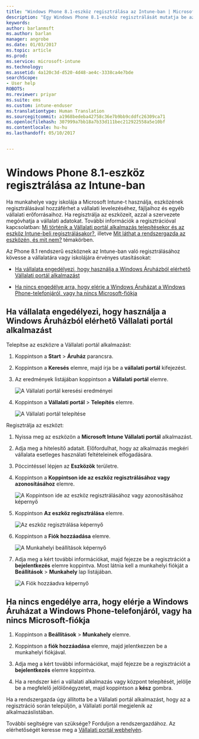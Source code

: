 ```yaml
---
title: "Windows Phone 8.1-eszköz regisztrálása az Intune-ban | Microsoft Docs"
description: "Egy Windows Phone 8.1-eszköz regisztrálását mutatja be az Intune-ban"
keywords: 
author: barlanmsft
ms.author: barlan
manager: angrobe
ms.date: 01/03/2017
ms.topic: article
ms.prod: 
ms.service: microsoft-intune
ms.technology: 
ms.assetid: 4a120c3d-d520-4d48-ae4c-3338ca4e7bde
searchScope:
- User help
ROBOTS: 
ms.reviewer: priyar
ms.suite: ems
ms.custom: intune-enduser
ms.translationtype: Human Translation
ms.sourcegitcommit: a1968bedeba42758c36e7b9bb9cddfc26309ca71
ms.openlocfilehash: 307999a7bb18a7b33d111bec212922558a5e10bf
ms.contentlocale: hu-hu
ms.lasthandoff: 05/10/2017


---
```



# <a name="enroll-your-windows-phone-81-device-in-intune"></a>Windows Phone 8.1-eszköz regisztrálása az Intune-ban

Ha munkahelye vagy iskolája a Microsoft Intune-t használja, eszközének regisztrálásával hozzáférhet a vállalati levelezéséhez, fájljaihoz és egyéb vállalati erőforrásaihoz. Ha regisztrálja az eszközeit, azzal a szervezete megóvhatja a vállalati adatokat. További információk a regisztrációval kapcsolatban: [Mi történik a Vállalati portál alkalmazás telepítésekor és az eszköz Intune-beli regisztrálásakor?](what-happens-if-you-install-the-company-portal-app-and-enroll-your-device-in-intune-windows.md), illetve [Mit láthat a rendszergazda az eszközén, és mit nem?](what-info-can-your-company-see-when-you-enroll-your-device-in-intune.md) témakörben.


Az Phone 8.1 rendszerű eszköznek az Intune-ban való regisztrálásához kövesse a vállalatára vagy iskolájára érvényes utasításokat:

-   [Ha vállalata engedélyezi, hogy használja a Windows Áruházból elérhető Vállalati portál alkalmazást](#if-your-company-lets-you-use-the-company-portal-from-the-windows-store)

-   [Ha nincs engedélye arra, hogy elérje a Windows Áruházat a Windows Phone-telefonjáról, vagy ha nincs Microsoft-fiókja](#if-you-are-not-allowed-to-access-the-windows-store-from-your-windows-phone-or-if-you-do-not-have-a-microsoft-account)

## <a name="if-your-company-lets-you-use-the-company-portal-from-the-windows-store"></a>Ha vállalata engedélyezi, hogy használja a Windows Áruházból elérhető Vállalati portál alkalmazást
Telepítse az eszközre a Vállalati portál alkalmazást:

1.  Koppintson a **Start** &gt; **Áruház** parancsra.

2.  Koppintson a **Keresés** elemre, majd írja be a **vállalati portál** kifejezést.

3.  Az eredmények listájában koppintson a **Vállalati portál** elemre.

    ![A Vállalati portál keresési eredményei](./media/WP81-1-CP-search-store-v2.png)

4.  Koppintson a **Vállalati portál**  &gt; **Telepítés** elemre.

    ![A Vállalati portál telepítése](./media/WP81-2-CP-install-v2.png)

Regisztrálja az eszközt:

1.  Nyissa meg az eszközön a **Microsoft Intune Vállalati portál** alkalmazást.

2.  Adja meg a hitelesítő adatait. Előfordulhat, hogy az alkalmazás megkéri vállalata esetleges használati feltételeinek elfogadására.

3.  Pöccintéssel lépjen az **Eszközök** területre.

4.  Koppintson a **Koppintson ide az eszköz regisztrálásához vagy azonosításához** elemre.

    ![A Koppintson ide az eszköz regisztrálásához vagy azonosításához képernyő](./media/WP81-enroll-1-swipe-my-devices.png)

5.  Koppintson **Az eszköz regisztrálása** elemre.

    ![Az eszköz regisztrálása képernyő](./media/WP81-enroll-2-enroll-this-device.png)

6.  Koppintson a **Fiók hozzáadása** elemre.

    ![A Munkahelyi beállítások képernyő](./media/WP81-enroll-3-workplace-add-acct.png)

7.  Adja meg a kért további információkat, majd fejezze be a regisztrációt a **bejelentkezés** elemre koppintva. Most látnia kell a munkahelyi fiókját a **Beállítások** &gt; **Munkahely** lap listájában.

    ![A Fiók hozzáadva képernyő](./media/WP81-enroll-4-account-added.png)

## <a name="if-you-are-not-allowed-to-access-the-windows-store-from-your-windows-phone-or-if-you-do-not-have-a-microsoft-account"></a>Ha nincs engedélye arra, hogy elérje a Windows Áruházat a Windows Phone-telefonjáról, vagy ha nincs Microsoft-fiókja

1.  Koppintson a  **Beállítások** &gt; **Munkahely** elemre.

2.  Koppintson a **fiók hozzáadása** elemre, majd jelentkezzen be a munkahelyi fiókjával.

3.  Adja meg a kért további információkat, majd fejezze be a regisztrációt a **bejelentkezés** elemre koppintva.

4.  Ha a rendszer kéri a vállalati alkalmazás vagy központ telepítését, jelölje be a megfelelő jelölőnégyzetet, majd koppintson a **kész** gombra.

Ha a rendszergazda úgy állította be a Vállalati portál alkalmazást, hogy az a regisztráció során települjön, a Vállalati portál megjelenik az alkalmazáslistában.

További segítségre van szüksége? Forduljon a rendszergazdához. Az elérhetőségét keresse meg a [Vállalati portál webhelyén](http://portal.manage.microsoft.com).

